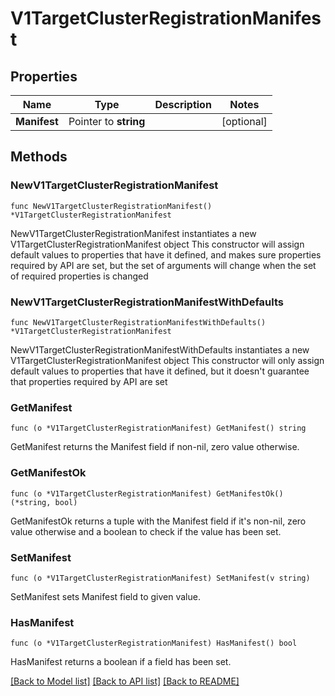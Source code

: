 # V1TargetClusterRegistrationManifest

## Properties

Name | Type | Description | Notes
------------ | ------------- | ------------- | -------------
**Manifest** | Pointer to **string** |  | [optional] 

## Methods

### NewV1TargetClusterRegistrationManifest

`func NewV1TargetClusterRegistrationManifest() *V1TargetClusterRegistrationManifest`

NewV1TargetClusterRegistrationManifest instantiates a new V1TargetClusterRegistrationManifest object
This constructor will assign default values to properties that have it defined,
and makes sure properties required by API are set, but the set of arguments
will change when the set of required properties is changed

### NewV1TargetClusterRegistrationManifestWithDefaults

`func NewV1TargetClusterRegistrationManifestWithDefaults() *V1TargetClusterRegistrationManifest`

NewV1TargetClusterRegistrationManifestWithDefaults instantiates a new V1TargetClusterRegistrationManifest object
This constructor will only assign default values to properties that have it defined,
but it doesn't guarantee that properties required by API are set

### GetManifest

`func (o *V1TargetClusterRegistrationManifest) GetManifest() string`

GetManifest returns the Manifest field if non-nil, zero value otherwise.

### GetManifestOk

`func (o *V1TargetClusterRegistrationManifest) GetManifestOk() (*string, bool)`

GetManifestOk returns a tuple with the Manifest field if it's non-nil, zero value otherwise
and a boolean to check if the value has been set.

### SetManifest

`func (o *V1TargetClusterRegistrationManifest) SetManifest(v string)`

SetManifest sets Manifest field to given value.

### HasManifest

`func (o *V1TargetClusterRegistrationManifest) HasManifest() bool`

HasManifest returns a boolean if a field has been set.


[[Back to Model list]](../README.md#documentation-for-models) [[Back to API list]](../README.md#documentation-for-api-endpoints) [[Back to README]](../README.md)


